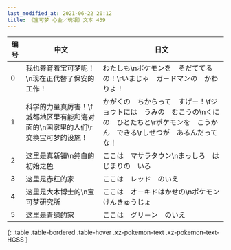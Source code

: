 ```yaml
---
last_modified_at: 2021-06-22 20:12
title: 《宝可梦 心金／魂银》文本 439
---
```

| 编号 | 中文 | 日文 |
| ---- | ---- | ---- |
| 0 | 我也养育着宝可梦呢！\n现在正代替了保安的工作！ | わたしも\nポケモンを　そだててるの！\rいまじゃ　ガ－ドマンの　かわりよ！ |
| 1 | 科学的力量真厉害！\f城都地区里有能和海对面的\n国家里的人们\r交换宝可梦的设施！ | かがくの　ちからって　すげ－！\fジョウトには　うみの　むこうの\nくにの　ひとたちと\rポケモンを　こうかん　できる\rしせつが　あるんだってな！ |
| 2 | 这里是真新镇\n纯白的初始之色 | ここは　マサラタウン\nまっしろ　はじまりの　いろ |
| 3 | 这里是赤红的家 | ここは　レッド　のいえ |
| 4 | 这里是大木博士的\n宝可梦研究所 | ここは　オ－キドはかせの\nポケモン　けんきゅうじょ |
| 5 | 这里是青绿的家 | ここは　グリ－ン　のいえ |
{: .table .table-bordered .table-hover .xz-pokemon-text .xz-pokemon-text-HGSS }